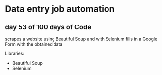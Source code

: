 # Data entry job automation

## day 53 of 100 days of Code 
scrapes a website using Beautiful Soup and with Selenium fills in a Google Form with the obtained data

Libraries: 
* Beautiful Soup
* Selenium 